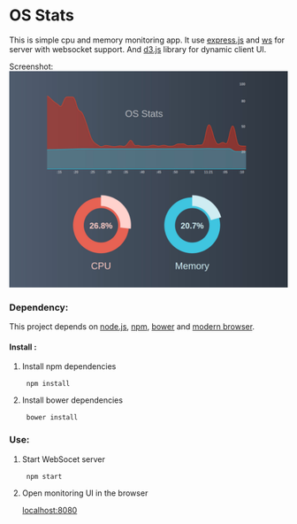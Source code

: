 # OS Stats
This is simple cpu and memory monitoring app. It use [express.js](http://expressjs.com/) and [ws](http://einaros.github.io/ws/) for server with websocket support. And [d3.js](http://d3js.org/) library for dynamic client UI.

Screenshot:
![alt text](/img/osstats.jpg) 


### Dependency:
This project depends on [node.js](https://nodejs.org/), [npm](https://www.npmjs.com/), [bower](http://bower.io/) and [modern browser](http://browsehappy.com/).


#### Install :

1. Install npm dependencies
    
        npm install

2. Install bower dependencies

        bower install
        
### Use:

1. Start WebSocet server

        npm start
        
2. Open monitoring UI in the browser

    [localhost:8080](http://localhost:8080)